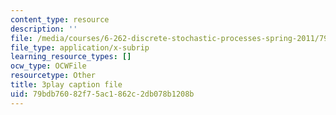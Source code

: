 ```yaml
---
content_type: resource
description: ''
file: /media/courses/6-262-discrete-stochastic-processes-spring-2011/79bdb76082f75ac1862c2db078b1208b_d4xfax4_Iww.vtt
file_type: application/x-subrip
learning_resource_types: []
ocw_type: OCWFile
resourcetype: Other
title: 3play caption file
uid: 79bdb760-82f7-5ac1-862c-2db078b1208b
---
```

